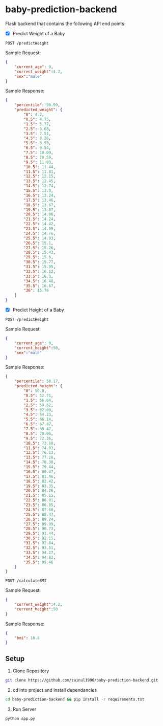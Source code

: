 # baby-prediction-backend

Flask backend that contains the following API end points:<br />

- [x] Predict Weight of a Baby<br />

```
POST /predictWeight
```

Sample Request:

```JSON
{
    "current_age": 0,
    "current_weight":4.2,
    "sex":"male"
}
```

Sample Response:

```JSON
{
    "percentile": 90.99,
    "predicted_weight": {
        "0": 4.2,
        "0.5": 4.75,
        "1.5": 5.77,
        "2.5": 6.68,
        "3.5": 7.51,
        "4.5": 8.26,
        "5.5": 8.93,
        "6.5": 9.54,
        "7.5": 10.09,
        "8.5": 10.59,
        "9.5": 11.03,
        "10.5": 11.44,
        "11.5": 11.81,
        "12.5": 12.15,
        "13.5": 12.45,
        "14.5": 12.74,
        "15.5": 13.0,
        "16.5": 13.24,
        "17.5": 13.46,
        "18.5": 13.67,
        "19.5": 13.87,
        "20.5": 14.06,
        "21.5": 14.24,
        "22.5": 14.42,
        "23.5": 14.59,
        "24.5": 14.76,
        "25.5": 14.93,
        "26.5": 15.1,
        "27.5": 15.26,
        "28.5": 15.43,
        "29.5": 15.6,
        "30.5": 15.77,
        "31.5": 15.95,
        "32.5": 16.12,
        "33.5": 16.3,
        "34.5": 16.48,
        "35.5": 16.67,
        "36": 16.76
    }
}
```

- [x] Predict Height of a Baby<br />

```
POST /predictHeight
```

Sample Request:

```JSON
{
    "current_age": 0,
    "current_height":50,
    "sex":"male"
}
```

Sample Response:

```JSON
{
    "percentile": 50.17,
    "predicted_height": {
        "0": 50.0,
        "0.5": 52.71,
        "1.5": 56.64,
        "2.5": 59.62,
        "3.5": 62.09,
        "4.5": 64.23,
        "5.5": 66.14,
        "6.5": 67.87,
        "7.5": 69.47,
        "8.5": 70.96,
        "9.5": 72.36,
        "10.5": 73.68,
        "11.5": 74.93,
        "12.5": 76.13,
        "13.5": 77.28,
        "14.5": 78.38,
        "15.5": 79.44,
        "16.5": 80.47,
        "17.5": 81.46,
        "18.5": 82.42,
        "19.5": 83.35,
        "20.5": 84.26,
        "21.5": 85.15,
        "22.5": 86.01,
        "23.5": 86.85,
        "24.5": 87.68,
        "25.5": 88.47,
        "26.5": 89.24,
        "27.5": 89.99,
        "28.5": 90.73,
        "29.5": 91.44,
        "30.5": 92.15,
        "31.5": 92.84,
        "32.5": 93.51,
        "33.5": 94.17,
        "34.5": 94.82,
        "35.5": 95.46
    }
}
```

```
POST /calculateBMI
```

Sample Request:

```JSON
{
    "current_weight":4.2,
    "current_height":50
}
```

Sample Response:

```JSON
{
    "bmi": 16.8
}
```

## Setup

1. Clone Repository

```bash
git clone https://github.com/zainul1996/baby-prediction-backend.git
```

2. cd into project and install dependancies

```bash
cd baby-prediction-backend && pip install -r requirements.txt
```

3. Run Server

```bash
python app.py
```
